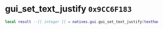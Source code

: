 # gui_set_text_justify `0x9CC6F183`

```lua
local result --[[ integer ]] = natives.gui.gui_set_text_justify(texthandle --[[ number ]], justifytype --[[ number ]])
```